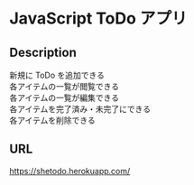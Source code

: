 # JavaScript ToDo アプリ

## Description

新規に ToDo を追加できる<br>
各アイテムの一覧が閲覧できる<br>
各アイテムの一覧が編集できる<br>
各アイテムを完了済み・未完了にできる<br>
各アイテムを削除できる<br>

## URL

https://shetodo.herokuapp.com/
